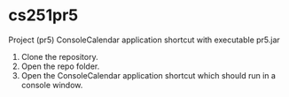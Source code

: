 # cs251pr5
Project (pr5) ConsoleCalendar application shortcut with executable pr5.jar

   1. Clone the repository.
   1. Open the repo folder.
   1. Open the ConsoleCalendar application shortcut which should run in a console window.
